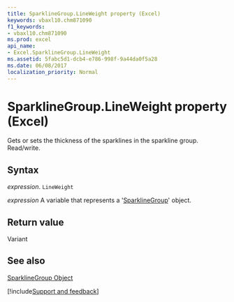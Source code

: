 ```yaml
---
title: SparklineGroup.LineWeight property (Excel)
keywords: vbaxl10.chm871090
f1_keywords:
- vbaxl10.chm871090
ms.prod: excel
api_name:
- Excel.SparklineGroup.LineWeight
ms.assetid: 5fabc5d1-dcb4-e786-998f-9a44da0f5a28
ms.date: 06/08/2017
localization_priority: Normal
---
```



# SparklineGroup.LineWeight property (Excel)

Gets or sets the thickness of the sparklines in the sparkline group. Read/write.


## Syntax

_expression_. `LineWeight`

_expression_ A variable that represents a '[SparklineGroup](Excel.SparklineGroup.md)' object.


## Return value

Variant


## See also


[SparklineGroup Object](Excel.SparklineGroup.md)

[!include[Support and feedback](~/includes/feedback-boilerplate.md)]